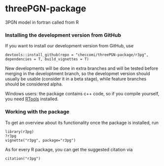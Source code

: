 # threePGN-package
3PGN model in fortran called from R


### Installing the development version from GitHub

If you want to install our development version from GitHub, use 

```{r}
devtools::install_github(repo = "checcomi/threePGN-package/r3pg", dependencies = T, build_vignettes = T)
```

New developments will be done in extra branches and will be tested before merging in the developtment branch, so the developmet version should usually be usable (consider it in a beta stage), while feature branches should be considered alpha. 

Windows users: the package contains c++ code, so if you compile yourself, you need [RTools](https://cran.r-project.org/bin/windows/Rtools/) installed. 

### Working with the package

To get an overview about its functionality once the package is installed, run

```{r}
library(r3pg)
?r3pg
vignette("r3pg", package="r3pg")
```

As for every R package, you can get the suggested citation via

```{r}
citation("r3pg")
```
